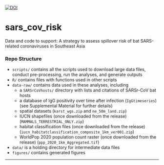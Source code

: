 [![DOI](https://zenodo.org/badge/398210464.svg)](https://zenodo.org/badge/latestdoi/398210464)

# sars_cov_risk
Data and code to support: A strategy to assess spillover risk of bat SARS-related coronaviruses in Southeast Asia


### Repo Structure
-  `scripts/` contains all the scripts used to download large data files, conduct pre-processing,
    run the analyses, and generate outputs
-   `R/` contains files with functions used in other scripts
-  `data-raw/` contains data used in these analyses, including
    -   a `SARSrCoVhosts/` directory with lists and citations of SARSr-CoV bat hosts 
    -   a database of IgG positivity over time after infection (`IgGtimeseries`) 
        (see Supplemental Material for further details)
    -   spatial datasets (`karst_wgs.zip` and `ne_50m_land.zip`)
    -   IUCN shapefiles (once downloaded from the release) (`MAMMALS_TERRESTRIAL_ONLY.zip`)
    -   habitat classification files (once downloaded from the release) (`iucn_habitatclassification_composite_1km_ver001.zip`)
    -   WorldPop 2020 population count raster (once downloaded from the release) (`ppp_2020_1km_Aggregated.tif`)
-  `data/` is a holding directory for intermediate data files 
-  `figures/` contains generated figures

---


